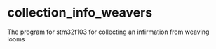 # collection_info_weavers
The program for stm32f103 for collecting an infirmation from weaving looms
